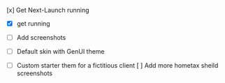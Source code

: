 [x] Get Next-Launch running
- [x] get running
- [ ] Add screenshots
- [ ] Default skin with GenUI theme
- [ ] Custom starter them for a fictitious client 
[ ] Add more hometax sheild screenshots

